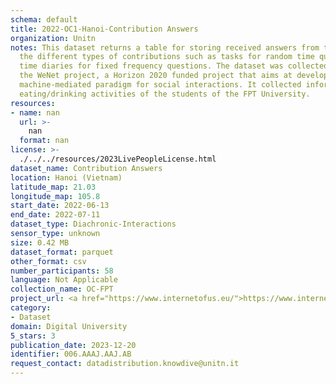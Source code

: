 ```yaml
---
schema: default
title: 2022-OC1-Hanoi-Contribution Answers
organization: Unitn
notes: This dataset returns a table for storing received answers from the user to
  the different types of contributions such as tasks for random time questions and
  time diaries for fixed frequency questions. The dataset was collected as part of
  the WeNet project, a Horizon 2020 funded project that aims at developing a diversity-aware,
  machine-mediated paradigm for social interactions. It collected information on the
  eating/drinking activities of the students of the FPT University.
resources:
- name: nan
  url: >-
    nan
  format: nan
license: >-
  ./../../resources/2023LivePeopleLicense.html
dataset_name: Contribution Answers
location: Hanoi (Vietnam)
latitude_map: 21.03
longitude_map: 105.8
start_date: 2022-06-13
end_date: 2022-07-11
dataset_type: Diachronic-Interactions
sensor_type: unknown
size: 0.42 MB
dataset_format: parquet
other_format: csv
number_participants: 58
language: Not Applicable
collection_name: OC-FPT
project_url: <a href="https://www.internetofus.eu/">https://www.internetofus.eu/</a>
category:
- Dataset
domain: Digital University
5_stars: 3
publication_date: 2023-12-20
identifier: 006.AAAJ.AAJ.AB
request_contact: datadistribution.knowdive@unitn.it
---
```

